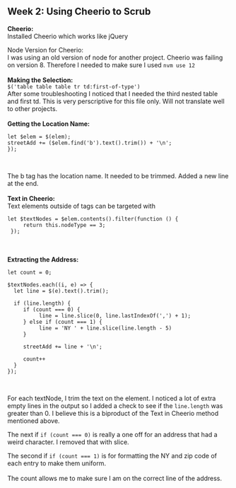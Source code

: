 ## Week 2: Using Cheerio to Scrub

<b>Cheerio:</b><br /> 
Installed Cheerio which works like jQuery

Node Version for Cheerio:</b><br /> 
I was using an old version of node for another project. Cheerio was failing on version 8. Therefore I needed to make sure I used 
```nvm use 12```
<br><br>
<b>Making the Selection:</b><br />
```$('table table table tr td:first-of-type')```<br>
After some troubleshooting I noticed that I needed the third nested table and first td. This is very perscriptive for this file only. Will not translate well to other projects.
<br><br>
<b>Getting the Location Name:</b><br />
```
let $elem = $(elem);
streetAdd += ($elem.find('b').text().trim()) + '\n';
});
```

<br>

The b tag has the location name. It needed to be trimmed. Added a new line at the end.
<br><br>
<b>Text in Cheerio:</b><br />
Text elements outside of tags can be targeted with<br>
```
let $textNodes = $elem.contents().filter(function () {
     return this.nodeType == 3;
 });
 ```
<br><br>
<b>Extracting the Address:</b><br />
```
let count = 0;

$textNodes.each((i, e) => {
  let line = $(e).text().trim();

  if (line.length) {
     if (count === 0) {
          line = line.slice(0, line.lastIndexOf(',') + 1);
     } else if (count === 1) {
          line = 'NY ' + line.slice(line.length - 5)
     }

     streetAdd += line + '\n';

     count++
  }
});
```
<br>

For each textNode, I trim the text on the element. I noticed a lot of extra empty lines in the output so I added a check to see if the ```line.length``` was greater than 0. I believe this is a biproduct of the Text in Cheerio method mentioned above. <br>

The next if ```if (count === 0)``` is really a one off for an address that had a weird character. I removed that with slice. <br>

The second if ```if (count === 1)``` is for formatting the NY and zip code of each entry to make them uniform.<br>
<br>
The count allows me to make sure I am on the correct line of the address.





